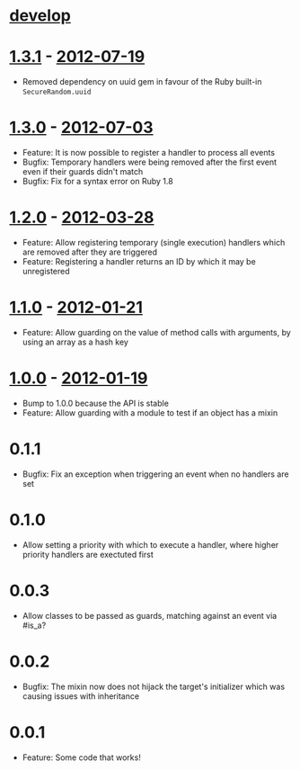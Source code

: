 # [develop](https://github.com/adhearsion/has-guarded-handlers)

# [1.3.1](https://github.com/adhearsion/has-guarded-handlers/compare/v1.3.0...v1.3.1) - [2012-07-19](https://rubygems.org/gems/has-guarded-handlers/versions/1.3.1)
  * Removed dependency on uuid gem in favour of the Ruby built-in `SecureRandom.uuid`

# [1.3.0](https://github.com/adhearsion/has-guarded-handlers/compare/v1.2.0...v1.3.0) - [2012-07-03](https://rubygems.org/gems/has-guarded-handlers/versions/1.3.0)
  * Feature: It is now possible to register a handler to process all events
  * Bugfix: Temporary handlers were being removed after the first event even if their guards didn't match
  * Bugfix: Fix for a syntax error on Ruby 1.8

# [1.2.0](https://github.com/adhearsion/has-guarded-handlers/compare/v1.1.0...v1.2.0) - [2012-03-28](https://rubygems.org/gems/has-guarded-handlers/versions/1.2.0)
  * Feature: Allow registering temporary (single execution) handlers which are removed after they are triggered
  * Feature: Registering a handler returns an ID by which it may be unregistered

# [1.1.0](https://github.com/adhearsion/has-guarded-handlers/compare/v1.0.0...v1.1.0) - [2012-01-21](https://rubygems.org/gems/has-guarded-handlers/versions/1.1.0)
  * Feature: Allow guarding on the value of method calls with arguments, by using an array as a hash key

# [1.0.0](https://github.com/adhearsion/has-guarded-handlers/compare/v0.0.1...v1.0.0) - [2012-01-19](https://rubygems.org/gems/has-guarded-handlers/versions/1.0.0)
  * Bump to 1.0.0 because the API is stable
  * Feature: Allow guarding with a module to test if an object has a mixin

# 0.1.1
  * Bugfix: Fix an exception when triggering an event when no handlers are set

# 0.1.0
  * Allow setting a priority with which to execute a handler, where higher priority handlers are exectuted first

# 0.0.3
  * Allow classes to be passed as guards, matching against an event via #is_a?

# 0.0.2
  * Bugfix: The mixin now does not hijack the target's initializer which was causing issues with inheritance

# 0.0.1
  * Feature: Some code that works!
